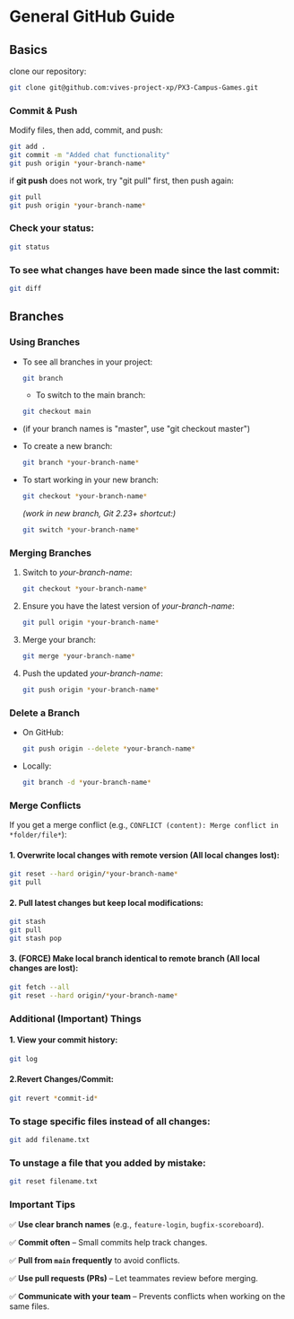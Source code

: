 # General GitHub Guide

## **Basics**
clone our repository:
```bash
git clone git@github.com:vives-project-xp/PX3-Campus-Games.git
```

### **Commit & Push**
Modify files, then add, commit, and push:
```bash
git add .
git commit -m "Added chat functionality"
git push origin *your-branch-name* 
```
if **git push** does not work, try "git pull" first, then push again:
```bash
git pull
git push origin *your-branch-name*
```

### **Check your status:**
```bash
git status
```

### **To see what changes have been made since the last commit:**
```bash
git diff
```

## **Branches**

### **Using Branches**
- To see all branches in your project:
  ```bash
  git branch
  ```
  - To switch to the main branch:
  ```bash
  git checkout main
  ```
- (if your branch names is "master", use "git checkout master")

- To create a new branch:
  ```bash
  git branch *your-branch-name*
  ```
- To start working in your new branch:
  ```bash
  git checkout *your-branch-name*
  ```
  *(work in new branch, Git 2.23+ shortcut:)*
  ```bash
  git switch *your-branch-name*
  ```

### **Merging Branches**
1. Switch to *your-branch-name*:
   ```bash
   git checkout *your-branch-name*
   ```
2. Ensure you have the latest version of *your-branch-name*:
   ```bash
   git pull origin *your-branch-name*
   ```
3. Merge your branch:
   ```bash
   git merge *your-branch-name*
   ```
4. Push the updated *your-branch-name*:
   ```bash
   git push origin *your-branch-name*
   ```

### **Delete a Branch**
- On GitHub:
  ```bash
  git push origin --delete *your-branch-name*
  ```
- Locally:
  ```bash
  git branch -d *your-branch-name*
  ```

### **Merge Conflicts**
If you get a merge conflict (e.g., `CONFLICT (content): Merge conflict in *folder/file*`):

#### **1. Overwrite local changes with remote version (All local changes lost):**
```bash
git reset --hard origin/*your-branch-name*
git pull
```

#### **2. Pull latest changes but keep local modifications:**
```bash
git stash
git pull
git stash pop
```

#### **3. (FORCE) Make local branch identical to remote branch (All local changes are lost):**
```bash
git fetch --all
git reset --hard origin/*your-branch-name*
```


### **Additional (Important) Things**

#### **1. View your commit history:**
```bash
git log
```

#### **2.Revert Changes/Commit:**
```bash
git revert *commit-id*
```

### **To stage specific files instead of all changes:**
```bash
git add filename.txt
```
### **To unstage a file that you added by mistake:**
```bash
git reset filename.txt
```


### **Important Tips**
✅ **Use clear branch names** (e.g., `feature-login`, `bugfix-scoreboard`).

✅ **Commit often** – Small commits help track changes.

✅ **Pull from `main` frequently** to avoid conflicts.

✅ **Use pull requests (PRs)** – Let teammates review before merging.

✅ **Communicate with your team** – Prevents conflicts when working on the same files.
